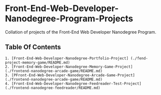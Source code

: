 # Front-End-Web-Developer-Nanodegree-Program-Projects

Collation of projects of the Front-End Web Developer Nanodegree Program.

## Table Of Contents

    1. [Front-End-Web-Developer-Nanodegree-Portfolio-Project] (./fend-project-memory-game/README.md)
    2. [Front-End-Web-Developer-Nanodegree-Memory-Game-Project] (./frontend-nanodegree-arcade-game/README.md)
    3. [PFront-End-Web-Developer-Nanodegree-Arcade-Game-Project] (./frontend-nanodegree-arcade-game/README.md)
    4. [Front-End-Web-Developer-Nanodegree-Feedreader-Test-Project] (./frontend-nanodegree-feedreader/README.md)

